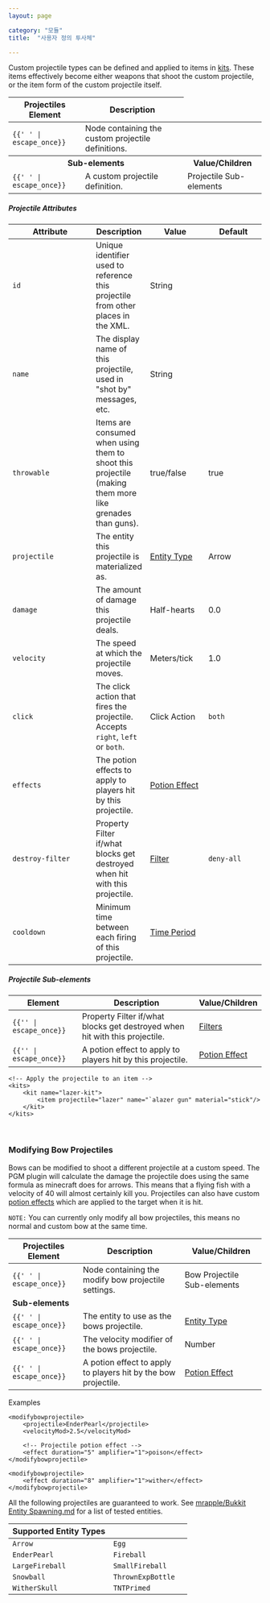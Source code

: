 ```yaml
---
layout: page

category: "모듈"
title:  "사용자 정의 투사체"

---
```


Custom projectile types can be defined and applied to items in [kits](/modules/kits).
These items effectively become either weapons that shoot the custom projectile,
or the item form of the custom projectile itself.

<div class='table-responsive'>
  <table class='table table-striped table-condensed'>
    <thead>
      <tr>
        <th>Projectiles Element</th>
        <th>Description</th>
      </tr>
    </thead>
    <tbody>
      <tr>
        <td>
          <span class='highlight'>
            <code>{{'<projectiles> </projectiles>' | escape_once}}</code>
          </span>
        </td>
        <td>Node containing the custom projectile definitions.</td>
        <td></td>
      </tr>
      <tr>
        <th colspan='2'>Sub-elements</th>
        <th>Value/Children</th>
      </tr>
      <tr>
        <td>
          <span class='highlight'>
            <code>{{'<projectile> </projectile>' | escape_once}}</code>
          </span>
        </td>
        <td>
          A custom projectile definition.
        </td>
        <td>
          <span class='label label-default'>Projectile Sub-elements</span>
        </td>
      </tr>
    </tbody>
  </table>
</div>
<h5>Projectile Attributes</h5>
<div class='table-responsive'>
  <table class='table table-striped table-condensed'>
    <thead>
      <tr>
        <th style='min-width: 150px;'>Attribute</th>
        <th>Description</th>
        <th style='min-width: 100px;'>Value</th>
        <th style='min-width: 100px;'>Default</th>
      </tr>
    </thead>
    <tbody>
      <tr>
        <td>
          <code>id</code>
        </td>
        <td>Unique identifier used to reference this projectile from other places in the XML.</td>
        <td>
          <span class='label label-primary'>String</span>
        </td>
        <td></td>
      </tr>
      <tr>
        <td>
          <code>name</code>
        </td>
        <td>The display name of this projectile, used in "shot by" messages, etc.</td>
        <td>
          <span class='label label-primary'>String</span>
        </td>
        <td></td>
      </tr>
      <tr>
        <td>
          <code>throwable</code>
        </td>
        <td>
          Items are consumed when using them to shoot this projectile
          (making them more like grenades than guns).
        </td>
        <td>
          <span class='label label-primary'>true/false</span>
        </td>
        <td>true</td>
      </tr>
      <tr>
        <td>
          <code>projectile</code>
        </td>
        <td>The entity this projectile is materialized as.</td>
        <td>
          <a href='/reference/entity_types'>Entity Type</a>
        </td>
        <td>
          <span class='label label-default'>Arrow</span>
        </td>
      </tr>
      <tr>
        <td>
          <code>damage</code>
        </td>
        <td>The amount of damage this projectile deals.</td>
        <td>
          <span class='label label-primary'>Half-hearts</span>
        </td>
        <td>0.0</td>
      </tr>
      <tr>
        <td>
          <code>velocity</code>
        </td>
        <td>The speed at which the projectile moves.</td>
        <td>
          <span class='label label-primary'>Meters/tick</span>
        </td>
        <td>1.0</td>
      </tr>
      <tr>
        <td>
          <code>click</code>
        </td>
        <td>
          The click action that fires the projectile.
          <br/>
          Accepts <code>right</code>, <code>left</code> or <code>both</code>.
        </td>
        <td>
          <span class='label label-primary'>Click Action</span>
        </td>
        <td>
          <code>both</code>
        </td>
      </tr>
      <tr>
        <td>
          <code>effects</code>
        </td>
        <td>The potion effects to apply to players hit by this projectile.</td>
        <td>
          <a href='/modules/potions'>Potion Effect</a>
        </td>
        <td></td>
      </tr>
      <tr>
        <td>
          <code>destroy-filter</code>
        </td>
        <td>
          <span class='label label-default' data-toggle='tooltip' title='Can be this attribute or a sub-element.'>Property</span>
          Filter if/what blocks get destroyed when hit with this projectile.
        </td>
        <td>
          <a href='/modules/filters'>Filter</a>
        </td>
        <td>
          <code>deny-all</code>
        </td>
      </tr>
      <tr>
        <td>
          <code>cooldown</code>
        </td>
        <td>Minimum time between each firing of this projectile.</td>
        <td>
          <a href='/reference/time_periods'>Time Period</a>
        </td>
        <td></td>
      </tr>
    </tbody>
  </table>
</div>
<h5>Projectile Sub-elements</h5>
<div class='table-responsive'>
  <table class='table table-striped table-condensed'>
    <thead>
      <tr>
        <th>Element</th>
        <th>Description</th>
        <th>Value/Children</th>
      </tr>
    </thead>
    <tbody>
      <tr>
        <td>
          <span class='highlight'>
            <code>{{'<destroy-filter>' | escape_once}}</code>
          </span>
        </td>
        <td>
          <span class='label label-default' data-toggle='tooltip' title='Can be this sub-element or an attribute.'>Property</span>
          Filter if/what blocks get destroyed when hit with this projectile.
        </td>
        <td>
          <a href='/modules/filters'>Filters</a>
        </td>
      </tr>
      <tr>
        <td>
          <span class='highlight'>
            <code>{{'<effect>' | escape_once}}</code>
          </span>
        </td>
        <td>A potion effect to apply to players hit by this projectile.</td>
        <td>
          <a href='/modules/potions'>Potion Effect</a>
        </td>
      </tr>
    </tbody>
  </table>
</div>
    <!-- Create the projectile "template" -->
    <projectiles>
        <projectile
            id="lazer"
            name="lazer"
            projectile="Snowball"
            velocity="3.5"
            damage="50"
            throwable="false"
            cooldown="5s"/>
    </projectiles>

    <!-- Apply the projectile to an item -->
    <kits>
        <kit name="lazer-kit">
            <item projectile="lazer" name="`alazer gun" material="stick"/>
        </kit>
    </kits>


<br/>

### Modifying Bow Projectiles

Bows can be modified to shoot a different projectile at a custom speed. The PGM plugin will calculate the damage the projectile does using the same formula as minecraft does for arrows. This means that a flying fish with a velocity of 40 will almost certainly kill you. Projectiles can also have custom [potion effects](/modules/potions) which are applied to the target when it is hit.

`NOTE:` You can currently only modify all bow projectiles, this means no normal and custom bow at the same time.

<div class='table-responsive'>
  <table class='table table-striped table-condensed'>
    <thead>
      <tr>
        <th>Projectiles Element</th>
        <th>Description</th>
        <th>Value/Children</th>
      </tr>
    </thead>
    <tbody>
      <tr>
        <td>
          <span class='highlight'>
            <code>{{'<modifybowprojectile> </...>' | escape_once}}</code>
          </span>
        </td>
        <td>Node containing the modify bow projectile settings.</td>
        <td>
          <span class='label label-default'>Bow Projectile Sub-elements</span>
        </td>
      </tr>
      <tr>
        <td colspan='3'>
          <b>Sub-elements</b>
        </td>
      </tr>
      <tr>
        <td>
          <span class='highlight'>
            <code>{{'<projectile> </projectile>' | escape_once}}</code>
          </span>
        </td>
        <td>
          The entity to use as the bows projectile.
        </td>
        <td>
          <a href='/reference/entity_types'>Entity Type</a>
        </td>
      </tr>
      <tr>
        <td>
          <span class='highlight'>
            <code>{{'<velocityMod> </velocityMod>' | escape_once}}</code>
          </span>
        </td>
        <td>
          The velocity modifier of the bows projectile.
        </td>
        <td>
          <span class='label label-primary'>Number</span>
        </td>
      </tr>
      <tr>
        <td>
          <span class='highlight'>
            <code>{{'<effect> </effect>' | escape_once}}</code>
          </span>
        </td>
        <td>
          A potion effect to apply to players hit by the bow projectile.
        </td>
        <td>
          <a href='/modules/potions'>Potion Effect</a>
        </td>
      </tr>
    </tbody>
  </table>
</div>

Examples

    <modifybowprojectile>
        <projectile>EnderPearl</projectile>
        <velocityMod>2.5</velocityMod>

        <!-- Projectile potion effect -->
        <effect duration="5" amplifier="1">poison</effect>
    </modifybowprojectile>

    <modifybowprojectile>
        <effect duration="8" amplifier="1">wither</effect>
    </modifybowprojectile>


All the following projectiles are guaranteed to work. See [mrapple/Bukkit Entity Spawning.md](https://gist.github.com/4617111) for a list of tested entities.

<div class='table-responsive'>
  <table class='table table-striped table-condensed'>
    <thead>
      <tr>
        <th>Supported Entity Types</th>
        <th></th>
        <th></th>
      </tr>
    </thead>
    <tbody>
      <tr>
        <td>
          <code>Arrow</code>
        </td>
        <td>
          <code>Egg</code>
        </td>
      </tr>
      <tr>
        <td>
          <code>EnderPearl</code>
        </td>
        <td>
          <code>Fireball</code>
        </td>
      </tr>
      <tr>
        <td>
          <code>LargeFireball</code>
        </td>
        <td>
          <code>SmallFireball</code>
        </td>
      </tr>
      <tr>
        <td>
          <code>Snowball</code>
        </td>
        <td>
          <code>ThrownExpBottle</code>
        </td>
      </tr>
      <tr>
        <td>
          <code>WitherSkull</code>
        </td>
        <td>
          <code>TNTPrimed</code>
        </td>
      </tr>
    </tbody>
  </table>
</div>
